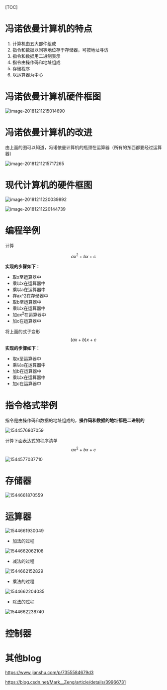 [TOC]

# 冯诺依曼计算机的特点

1. 计算机由五大部件组成
2. 指令和数据以同等地位存于存储器，可按地址寻访
3. 指令和数据用二进制表示
4. 指令由操作码和地址组成
5. 存储程序
6. 以运算器为中心



# 冯诺依曼计算机硬件框图



![image-20181211215014690](/Users/chenyansong/Documents/note/images/computermk/fnym.png)

# 冯诺依曼计算机的改进

由上面的图可以知道，冯诺依曼计算机的瓶颈在运算器（所有的东西都要经过运算器）

![image-20181211215717265](/E:/git-workspace/note/images/computermk/fnym2.png)



# 现代计算机的硬件框图



![image-20181211220039892](/E:/git-workspace/note/images/computermk/fnym3.png)



![image-20181211220144739](/E:/git-workspace/note/images/computermk/xdjsj.png)



# 编程举例

计算

$$
ax^2+bx+c
$$



**实现的步骤如下：**

* 取x至运算器中
* 乘以x在运算器中
* 乘以a在运算器中
* 存ax^2在存储器中
* 取b至运算器中
* 乘以x在运算器中
* 加$ax^2$在运算器中
* 加c在运算器中 



将上面的式子变形
$$
(ax+b)x+c
$$
**实现的步骤如下：**

* 取x至运算器中
* 乘以a在运算器中
* 加b在运算器中
* 乘以x在运算器中
* 加c在运算器中





# 指令格式举例

指令是由操作码和数据的地址组成的，**操作码和数据的地址都是二进制的**

![1544576807059](E:\git-workspace\note\images\computermk\zhilinggeshi.png)



计算下面表达式的程序清单
$$
ax^2+bx+c
$$

![1544577037710](E:\git-workspace\note\images\computermk\zhilinchengxuqingdan.png)



# 存储器



![1544661870559](E:\git-workspace\note\images\computermk\cunchuqi.png)



# 运算器

![1544661930049](E:\git-workspace\note\images\computermk\yunsuanqi.png)



* 加法的过程

![1544662062108](E:\git-workspace\note\images\computermk\yunsuanqi_jiafa.png)



* 减法的过程

![1544662152829](E:\git-workspace\note\images\computermk\yunsuanqi_jianfa.png)

* 乘法的过程

![1544662204035](E:\git-workspace\note\images\computermk\yunsuanqi_chengfa.png)

* 除法的过程

![1544662238740](E:\git-workspace\note\images\computermk\yunsuanqi_chufa.png)



# 控制器









# 其他blog

https://www.jianshu.com/p/7355584679d3



https://blog.csdn.net/Mark__Zeng/article/details/39966731



